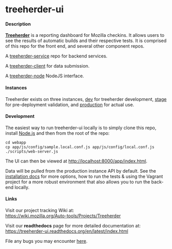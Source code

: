 treeherder-ui
=============

#### Description
<strong><a href="https://treeherder.mozilla.org" target=_newtab>Treeherder</a></strong> is a reporting dashboard for Mozilla checkins. It allows users to see the results of automatic builds and their respective tests. It is comprised of this repo for the front end, and several other component repos.

A <a href="https://github.com/mozilla/treeherder-service" target=_newtab>treeherder-service</a> repo for backend services.

A <a href="https://github.com/mozilla/treeherder-client" target=_newtab>treeherder-client</a> for data submission.

A <a href="https://github.com/mozilla/treeherder-node" target=_newtab>treeherder-node</a> NodeJS interface.


#### Instances
Treeherder exists on three instances, <a href="http://treeherder-dev.allizom.org" target=_newtab>dev</a> for treeherder development, <a href="https://treeherder.allizom.org" target=_newtab>stage</a> for pre-deployment validation, and <a href="https://treeherder.mozilla.org" target=_newtab>production</a> for actual use.


#### Development
The easiest way to run treeherder-ui locally is to simply clone this repo, install [Node.js](http://nodejs.org/download/) and then from the root of the repo:

```
cd webapp
cp app/js/config/sample.local.conf.js app/js/config/local.conf.js
./scripts/web-server.js
```

The UI can then be viewed at [http://localhost:8000/app/index.html](http://localhost:8000/app/index.html).

Data will be pulled from the production instance API by default. See the [installation docs](https://treeherder-ui.readthedocs.org/en/latest/installation.html) for more options, how to run the tests & using the Vagrant project for a more robust environment that also allows you to run the back-end locally.


#### Links

Visit our project tracking Wiki at:  
https://wiki.mozilla.org/Auto-tools/Projects/Treeherder

Visit our **readthedocs** page for more detailed documentation at:  
https://treeherder-ui.readthedocs.org/en/latest/index.html

File any bugs you may encounter [here](https://bugzilla.mozilla.org/enter_bug.cgi?product=Tree+Management&component=Treeherder).
